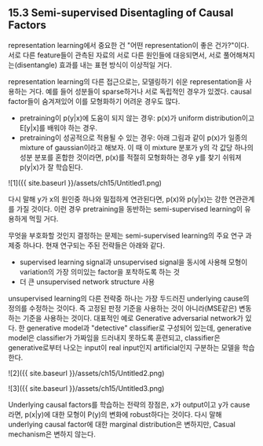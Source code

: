 ## 15.3 Semi-supervised Disentagling of Causal Factors

representation learning에서 중요한 건 "어떤 representation이 좋은 건가?"이다. 서로 다른 feature들이 관측된 자료의 서로 다른 원인들에 대응되면서, 서로 풀어해쳐지는(disentangle) 효과를 내는 표현 방식이 이상적일 거다.

representation learning의 다른 접근으로는, 모델링하기 쉬운 representation을 사용하는 거다. 예를 들어 성분들이 sparse하거나 서로 독립적인 경우가 있겠다. causal factor들이 숨겨져있어 이를 모형화하기 어려운 경우도 많다.

- pretraining이 p(y|x)에 도움이 되지 않는 경우: p(x)가 uniform distribution이고 E[y|x]를 배워야 하는 경우.
- pretraining이 성공적으로 적용될 수 있는 경우: 아래 그림과 같이 p(x)가 일종의 mixture of gaussian이라고 해보자. 이 때 이 mixture 분포가 y의 각 값당 하나의 성분 분포를 혼합한 것이라면, p(x)를 적절히 모형화하는 경우 y를 찾기 쉬워져 p(y|x)가 잘 학습된다.

![1]({{ site.baseurl }}/assets/ch15/Untitled1.png)

다시 말해 y가 x의 원인중 하나와 밀접하게 연관된다면, p(x)와 p(y|x)는 강한 연관관계를 가질 것이다. 이런 경우 pretraining을 동반하는 semi-supervised learning이 유용하게 먹힐 거다.

무엇을 부호화할 것인지 결정하는 문제는 semi-supervised learning의 주요 연구 과제중 하나다. 현재 연구되는 주된 전략들은 아래와 같다.

- supervised learning signal과 unsupervised signal을 동시에 사용해 모형이 variation의 가장 의미있는 factor을 포착하도록 하는 것
- 더 큰 unsupervised network structure 사용

unsupervised learning의 다른 전략중 하나는 가장 두드러진 underlying cause의 정의를 수정하는 것이다. 즉 고정된 판정 기준을 사용하는 것이 아니라(MSE같은) 변동하는 기준을 사용하는 것이다. 대표적인 예로 Generative adversarial network가 있다. 한 generative model과 "detective" classifier로 구성되어 있는데, generative model은 classifier가 가짜임을 드러내지 못하도록 훈련되고, classifier은 generative로부터 나오는 input이 real input인지 artificial인지 구분하는 모델을 학습한다.

![2]({{ site.baseurl }}/assets/ch15/Untitled2.png)

![3]({{ site.baseurl }}/assets/ch15/Untitled3.png)

Underlying causal factors를 학습하는 전략의 장점은, x가 output이고 y가 cause라면, p(x|y)에 대한 모형이 P(y)의 변화에 robust하다는 것이다. 다시 말해 underlying causal factor에 대한 marginal distribution은 변하지만, Casual mechanism은 변하지 않는다.